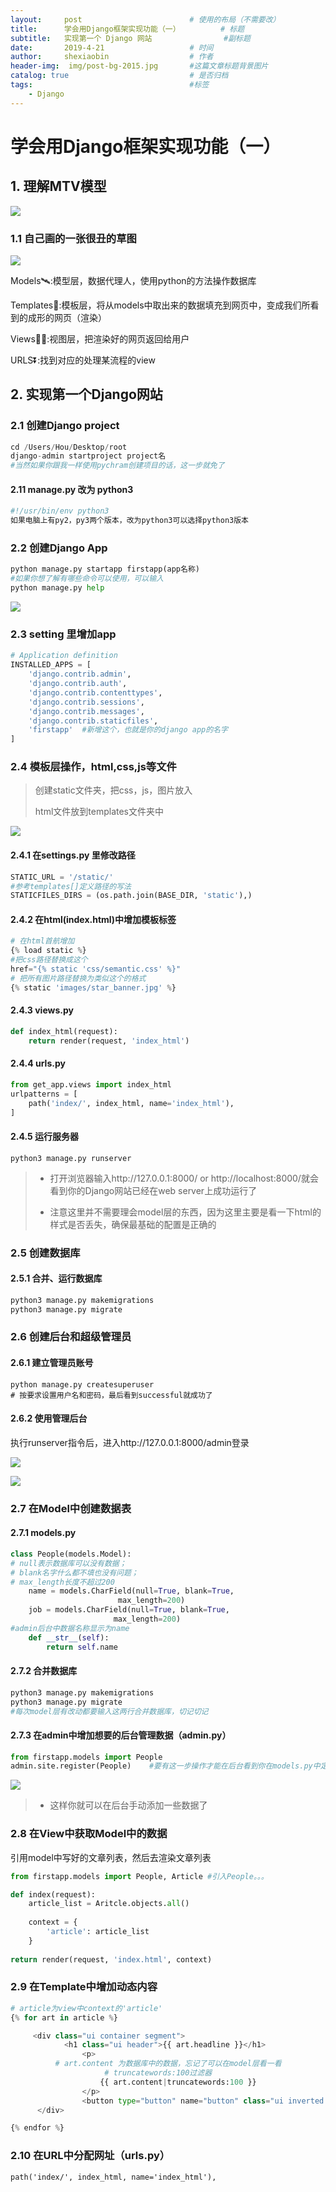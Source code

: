 ```yaml
---
layout:     post   				        # 使用的布局（不需要改）
title:      学会用Django框架实现功能（一） 		   # 标题 
subtitle:   实现第一个 Django 网站                #副标题
date:       2019-4-21 				    # 时间
author:     shexiaobin 				    # 作者
header-img:  img/post-bg-2015.jpg     	#这篇文章标题背景图片
catalog: true 						    # 是否归档
tags:								    #标签
    - Django
---
```





# 学会用Django框架实现功能（一）

## 1. 理解MTV模型

![](https://ws1.sinaimg.cn/large/aeb740d8gy1g2aii2h461j20oa0j5111.jpg)

### 1.1 自己画的一张很丑的草图

![](https://ws1.sinaimg.cn/large/aeb740d8gy1g2aijegykhj20v20cs0st.jpg)

Models:artificial_satellite::模型层，数据代理人，使用python的方法操作数据库

Templates:athletic_shoe::模板层，将从models中取出来的数据填充到网页中，变成我们所看到的成形的网页（渲染）

Views:biking_woman::视图层，把渲染好的网页返回给用户

URLS:arrow_double_down::找到对应的处理某流程的view

## 2. 实现第一个Django网站

### 2.1 创建Django project

```python
cd /Users/Hou/Desktop/root
django-admin startproject project名  
#当然如果你跟我一样使用pychram创建项目的话，这一步就免了
```

#### 2.11 manage.py 改为 python3

```python
#!/usr/bin/env python3     
如果电脑上有py2，py3两个版本，改为python3可以选择python3版本
```

### 2.2 创建Django App

```python
python manage.py startapp firstapp(app名称)
#如果你想了解有哪些命令可以使用，可以输入
python manage.py help
```

![](C:\Users\Administrator\img\aeb740d8gy1g2ajbr21vbj209908zjrm.jpg)

### 2.3 setting 里增加app

```python
# Application definition
INSTALLED_APPS = [
    'django.contrib.admin',
    'django.contrib.auth',
    'django.contrib.contenttypes',
    'django.contrib.sessions',
    'django.contrib.messages',
    'django.contrib.staticfiles',
    'firstapp'  #新增这个，也就是你的django app的名字
]
```

### 2.4 模板层操作，html,css,js等文件

> 创建static文件夹，把css，js，图片放入
>
> html文件放到templates文件夹中

![](C:\Users\Administrator\img\aeb740d8gy1g2aklalzugj20d506iaae.jpg)

#### 2.4.1 在settings.py 里修改路径

```python
STATIC_URL = '/static/'
#参考templates[]定义路径的写法
STATICFILES_DIRS = (os.path.join(BASE_DIR, 'static'),)
```

#### 2.4.2 在html(index.html)中增加模板标签

```python
# 在html首航增加
{% load static %}
#把css路径替换成这个
href="{% static 'css/semantic.css' %}"
# 把所有图片路径替换为类似这个的格式
{% static 'images/star_banner.jpg' %}
```

#### 2.4.3 views.py

```python
def index_html(request):
    return render(request, 'index_html')
```

#### 2.4.4 urls.py

```python
from get_app.views import index_html
urlpatterns = [
    path('index/', index_html, name='index_html'),
]
```

#### 2.4.5 运行服务器

```
python3 manage.py runserver
```

> * 打开浏览器输入http://127.0.0.1:8000/  or  http://localhost:8000/就会看到你的Django网站已经在web server上成功运行了
>
> * 注意这里并不需要理会model层的东西，因为这里主要是看一下html的样式是否丢失，确保最基础的配置是正确的



### 2.5 创建数据库

####  2.5.1 合并、运行数据库

```python
python3 manage.py makemigrations
python3 manage.py migrate
```

### 2.6 创建后台和超级管理员

#### 2.6.1 建立管理员账号

```
python manage.py createsuperuser
# 按要求设置用户名和密码，最后看到successful就成功了
```

#### 2.6.2 使用管理后台

执行runserver指令后，进入http://127.0.0.1:8000/admin登录

![](C:\Users\Administrator\img\aeb740d8gy1g2allo4cyzj20ht0c4dfx.jpg)

![](C:\Users\Administrator\img\aeb740d8gy1g2alp31u1cj20ix0c5gm2.jpg)

### 2.7 在Model中创建数据表

#### 2.7.1 models.py

```python
class People(models.Model):
# null表示数据库可以没有数据；
# blank名字什么都不填也没有问题；
# max_length长度不超过200
	name = models.CharField(null=True, blank=True, 
                        max_length=200)
	job = models.CharField(null=True, blank=True, 
                       max_length=200)
#admin后台中数据名称显示为name
	def __str__(self):
        return self.name
```

#### 2.7.2 合并数据库

```python
python3 manage.py makemigrations
python3 manage.py migrate
#每次model层有改动都要输入这两行合并数据库，切记切记
```

#### 2.7.3 在admin中增加想要的后台管理数据（admin.py）

```python
from firstapp.models import People
admin.site.register(People)    #要有这一步操作才能在后台看到你在models.py中定义的东西
```

![](C:\Users\Administrator\Desktop\assets\aeb740d8gy1g2am3ctxd6j20r20erta4.jpg)

> * 这样你就可以在后台手动添加一些数据了

### 2.8 在View中获取Model中的数据

引用model中写好的文章列表，然后去渲染文章列表

```python
from firstapp.models import People, Article #引入People。。。

def index(request):
    article_list = Aritcle.objects.all()
    
	context = {
        'article': article_list
    }
 
return render(request, 'index.html', context)
```

### 2.9 在Template中增加动态内容

```python
# article为view中context的'article'
{% for art in article %}

     <div class="ui container segment">
        	<h1 class="ui header">{{ art.headline }}</h1>
                <p>
          # art.content 为数据库中的数据，忘记了可以在model层看一看
       				 # truncatewords:100过滤器
                    {{ art.content|truncatewords:100 }}
                </p>
         		<button type="button" name="button" class="ui inverted blue button">Read more</button>
      </div>

{% endfor %}
```

### 2.10  在URL中分配网址（urls.py）

```
path('index/', index_html, name='index_html'),
```
